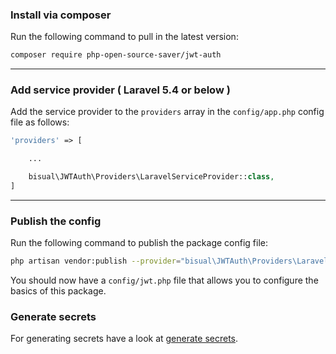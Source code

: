 ### Install via composer

Run the following command to pull in the latest version:

```bash
composer require php-open-source-saver/jwt-auth
```

-------------------------------------------------------------------------------

### Add service provider ( Laravel 5.4 or below )

Add the service provider to the `providers` array in the `config/app.php` config file as follows:

```php
'providers' => [

    ...

    bisual\JWTAuth\Providers\LaravelServiceProvider::class,
]
```

-------------------------------------------------------------------------------

### Publish the config

Run the following command to publish the package config file:

```bash
php artisan vendor:publish --provider="bisual\JWTAuth\Providers\LaravelServiceProvider"
```

You should now have a `config/jwt.php` file that allows you to configure the basics of this package.

### Generate secrets

For generating secrets have a look at [generate secrets](generate-secrets.md).
